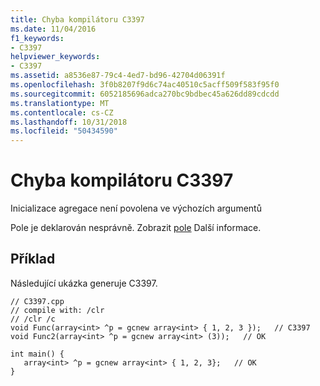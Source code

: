 ```yaml
---
title: Chyba kompilátoru C3397
ms.date: 11/04/2016
f1_keywords:
- C3397
helpviewer_keywords:
- C3397
ms.assetid: a8536e87-79c4-4ed7-bd96-42704d06391f
ms.openlocfilehash: 3f0b8207f9d6c74ac40510c5acff509f583f95f0
ms.sourcegitcommit: 6052185696adca270bc9bdbec45a626dd89cdcdd
ms.translationtype: MT
ms.contentlocale: cs-CZ
ms.lasthandoff: 10/31/2018
ms.locfileid: "50434590"
---
```

# <a name="compiler-error-c3397"></a>Chyba kompilátoru C3397

Inicializace agregace není povolena ve výchozích argumentů

Pole je deklarován nesprávně.  Zobrazit [pole](../../windows/arrays-cpp-component-extensions.md) Další informace.

## <a name="example"></a>Příklad

Následující ukázka generuje C3397.

```
// C3397.cpp
// compile with: /clr
// /clr /c
void Func(array<int> ^p = gcnew array<int> { 1, 2, 3 });   // C3397
void Func2(array<int> ^p = gcnew array<int> (3));   // OK

int main() {
   array<int> ^p = gcnew array<int> { 1, 2, 3};   // OK
}
```